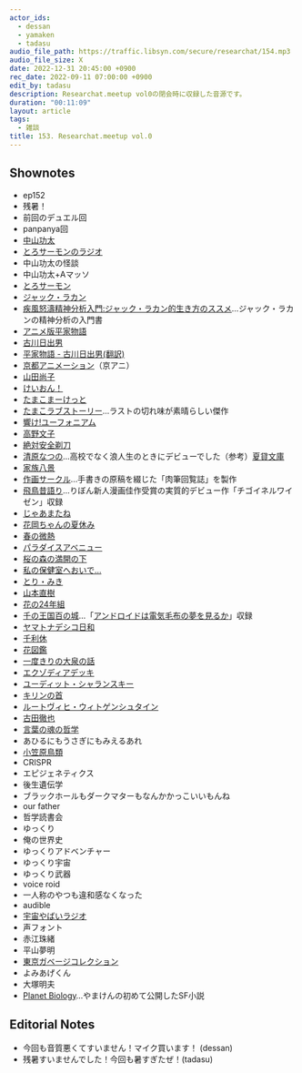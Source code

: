 ```yaml
---
actor_ids:
  - dessan
  - yamaken
  - tadasu
audio_file_path: https://traffic.libsyn.com/secure/researchat/154.mp3 
audio_file_size: X
date: 2022-12-31 20:45:00 +0900
rec_date: 2022-09-11 07:00:00 +0900
edit_by: tadasu
description: Researchat.meetup vol0の閉会時に収録した音源です。
duration: "00:11:09"
layout: article
tags:
  - 雑談
title: 153. Researchat.meetup vol.0
---
```


## Shownotes
- ep152
- 残暑！
- 前回のデュエル回
- panpanya回
- [中山功太](https://www.youtube.com/@user-li1oq4oz5n)
- [とろサーモンのラジオ](https://www.youtube.com/watch?v=elSBCIuNBlE)
- 中山功太の怪談
- 中山功太+Aマッソ
- [とろサーモン](https://www.youtube.com/@torosalmon)
- [ジャック・ラカン](https://ja.wikipedia.org/wiki/%E3%82%B8%E3%83%A3%E3%83%83%E3%82%AF%E3%83%BB%E3%83%A9%E3%82%AB%E3%83%B3)
- [疾風怒濤精神分析入門:ジャック・ラカン的生き方のススメ](https://www.amazon.co.jp/%E7%96%BE%E9%A2%A8%E6%80%92%E6%BF%A4%E7%B2%BE%E7%A5%9E%E5%88%86%E6%9E%90%E5%85%A5%E9%96%80-%E3%82%B8%E3%83%A3%E3%83%83%E3%82%AF%E3%83%BB%E3%83%A9%E3%82%AB%E3%83%B3%E7%9A%84%E7%94%9F%E3%81%8D%E6%96%B9%E3%81%AE%E3%82%B9%E3%82%B9%E3%83%A1-%E7%89%87%E5%B2%A1-%E4%B8%80%E7%AB%B9/dp/4414416310)…ジャック・ラカンの精神分析の入門書
- [アニメ版平家物語](https://www.amazon.co.jp/%E5%B9%B3%E5%AE%B6%E7%89%A9%E8%AA%9E/dp/B09KDMMPDL)
- [古川日出男](https://ja.wikipedia.org/wiki/%E5%8F%A4%E5%B7%9D%E6%97%A5%E5%87%BA%E7%94%B7)
- [平家物語 - 古川日出男(翻訳)](https://amzn.asia/d/1MBt7ZK)
- [京都アニメーション](https://www.kyotoanimation.co.jp/)（京アニ）
- [山田尚子](https://ja.wikipedia.org/wiki/%E5%B1%B1%E7%94%B0%E5%B0%9A%E5%AD%90)
- [けいおん！](https://www.tbs.co.jp/anime/k-on/)
- [たまこまーけっと](http://tamakomarket.com/)
- [たまこラブストーリー](https://www.amazon.co.jp/gp/video/detail/B019F0QMV6/ref=atv_dp_share_cu_r)...ラストの切れ味が素晴らしい傑作
- [響け!ユーフォニアム](http://anime-eupho.com/)
- [高野文子](https://ja.wikipedia.org/wiki/%E9%AB%98%E9%87%8E%E6%96%87%E5%AD%90)
- [絶対安全剃刀](https://amzn.asia/d/1By9pf7)
- [清原なつの](https://www.amazon.co.jp/清原-なつの/e/B003UW4GJG/ref=dp_byline_cont_pop_book_1)…高校でなく浪人生のときにデビューでした（参考）[夏貸文庫](http://www.natubunko.net/mame/index.html)
- [家族八景](https://www.amazon.co.jp/gp/product/B0096I6V8M/ref=dbs_a_def_rwt_hsch_vapi_tkin_p1_i11)
- [作画サークル](https://ja.wikipedia.org/wiki/作画グループ)…手書きの原稿を綴じた「肉筆回覧誌」を製作
- [飛鳥昔語り](https://www.amazon.co.jp/飛鳥昔語り-ハヤカワコミック文庫-清原-なつの-ebook/dp/B01M67WYLH)…りぼん新人漫画佳作受賞の実質的デビュー作「チゴイネルワイゼン」収録
- [じゃあまたね](https://www.amazon.co.jp/じゃあまたね-集英社ホームコミックス-清原-なつの/dp/4834232719)
- [花岡ちゃんの夏休み](https://www.amazon.co.jp/花岡ちゃんの夏休み-ハヤカワ文庫JA-清原-なつの-ebook/dp/B01HLPJKRK/ref=sr_1_2?qid=1672448903&s=books&sr=1-2&text=清原+なつの)
- [春の微熱](https://www.amazon.co.jp/春の微熱-ハヤカワ文庫JA-清原-なつの-ebook/dp/B06WGYP92P/ref=sr_1_2?__mk_ja_JP=カタカナ&crid=3NUMFJ3E0K9ZO&keywords=春の微熱&qid=1672449244&s=books&sprefix=春の微熱%2Cstripbooks%2C191&sr=1-2)
- [パラダイスアベニュー](https://www.amazon.co.jp/%E3%83%91%E3%83%A9%E3%83%80%E3%82%A4%E3%82%B9-%E3%82%A2%E3%81%B9%E3%83%8B%E3%83%A5%E3%83%BC-%E5%B0%8F%E5%AD%A6%E9%A4%A8%E6%96%87%E5%BA%AB-%E3%81%8DF-2/dp/4091912508)
- [桜の森の満開の下](https://www.amazon.co.jp/桜の森の満開の下-清原なつの初期ベスト自選傑作集-ビームコミックス-清原-なつの-ebook/dp/B07H8W4KR4/ref=tmm_kin_swatch_0?_encoding=UTF8&qid=&sr=)
- [私の保健室へおいで…](https://www.amazon.co.jp/gp/product/B06WW93JBP/ref=dbs_a_def_rwt_hsch_vapi_tkin_p1_i5)
- [とり・みき](https://www.torimiki.com)
- [山本直樹](https://webcomic.ohtabooks.com/yamamoto/)
- [花の24年組](https://ja.wikipedia.org/wiki/24年組)
- [千の王国百の城](https://www.amazon.co.jp/gp/product/B01M9EVEBO/ref=dbs_a_def_rwt_bibl_vppi_i9)…「[アンドロイドは電気毛布の夢を見るか](https://ddnavi.com/book/4088601408/)」収録
- [ヤマトナデシコ日和](https://www.amazon.co.jp/gp/product/B00U5TY3RC/ref=dbs_a_def_rwt_bibl_vppi_i17)
- [千利休](https://www.amazon.co.jp/gp/product/B09NLN9GW4/ref=dbs_a_def_rwt_bibl_vppi_i0)
- [花図鑑](https://www.amazon.co.jp/gp/product/B01HLPJKPC/ref=dbs_a_def_rwt_bibl_vppi_i2)
- [一度きりの大泉の話](https://www.amazon.co.jp/一度きりの大泉の話-萩尾望都-ebook/dp/B092D32ZPY/ref=tmm_kin_swatch_0?_encoding=UTF8&qid=&sr=)
- [エクゾディアデッキ](https://dic.pixiv.net/a/封印されしエクゾディア)
- [ユーディット・シャランスキー](https://www.kawade.co.jp/sp/search_result.html?writer_id=13290)
- [キリンの首](https://amzn.asia/d/g1IKRnd)
- [ルートヴィヒ・ウィトゲンシュタイン](https://ja.wikipedia.org/wiki/%E3%83%AB%E3%83%BC%E3%83%88%E3%83%B4%E3%82%A3%E3%83%92%E3%83%BB%E3%82%A6%E3%82%A3%E3%83%88%E3%82%B2%E3%83%B3%E3%82%B7%E3%83%A5%E3%82%BF%E3%82%A4%E3%83%B3)
- [古田徹也](https://ja.wikipedia.org/wiki/%E5%8F%A4%E7%94%B0%E5%BE%B9%E4%B9%9F)
- [言葉の魂の哲学](https://www.amazon.co.jp/言葉の魂の哲学-講談社選書メチエ-古田徹也-ebook/dp/B07CG5LDTP/ref=tmm_kin_swatch_0?_encoding=UTF8&qid=&sr=)
- あひるにもうさぎにもみえるあれ
- [小笠原鳥類](http://tomo-dati.jugem.jp/)
- CRISPR
- エピジェネティクス
- 後生遺伝学
- ブラックホールもダークマターもなんかかっこいいもんね
- our father
- 哲学読書会
- ゆっくり
- 俺の世界史
- ゆっくりアドベンチャー
- ゆっくり宇宙
- ゆっくり武器
- voice roid
- 一人称のやつも違和感なくなった
- audible
- [宇宙やばいラジオ](https://www.youtube.com/playlist?list=PLTG8u3yt_KuZXjQ0diiVB_-3QabgF5GIp)
- 声フォント
- 赤江珠緒
- 平山夢明
- [東京ガベージコレクション](https://ja.wikipedia.org/wiki/%E6%9D%B1%E4%BA%AC%E3%82%AC%E3%83%99%E3%83%BC%E3%82%B8%E3%82%B3%E3%83%AC%E3%82%AF%E3%82%B7%E3%83%A7%E3%83%B3)
- よみあげくん
- 大塚明夫
- [Planet Biology](https://ncode.syosetu.com/n2034dt/)…やまけんの初めて公開したSF小説


## Editorial Notes
- 今回も音質悪くてすいません！マイク買います！ (dessan)
- 残暑すいませんでした！今回も暑すぎたぜ！(tadasu)



